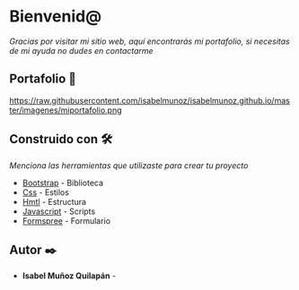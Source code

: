 # Bienvenid@

_Gracias por visitar mi sitio web, aquí encontrarás mi portafolio, si necesitas de mi ayuda no dudes en contactarme_

## Portafolio 📄

https://raw.githubusercontent.com/isabelmunoz/isabelmunoz.github.io/master/imagenes/miportafolio.png

## Construido con 🛠️

_Menciona las herramientas que utilizaste para crear tu proyecto_

* [Bootstrap](https://getbootstrap.com/) - Biblioteca
* [Css](https://www.w3schools.com/css/) - Estilos
* [Hmtl](https://www.w3schools.com/html/) - Estructura
* [Javascript](https://developer.mozilla.org/es/docs/Web/JavaScript) - Scripts
* [Formspree](https://formspree.io/) - Formulario


## Autor ✒️

* **Isabel Muñoz Quilapán** - 